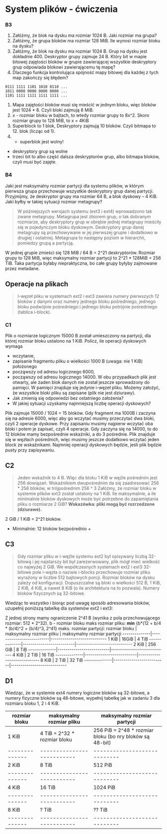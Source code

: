 # System plików - ćwiczenia
### B3
1. Załóżmy, że blok na dysku ma rozmiar 1024 B. Jaki rozmiar ma grupa?
2. Załóżmy, że grupa bloków ma rozmiar 128 MiB. Ile wynosi rozmiar bloku na dysku?
3. Załóżmy, że blok na dysku ma rozmiar 1024 B. Grup na dysku jest dokładnie 400. Deskryptor grupy zajmuje 24 B. Który bit w mapie bitowej zajętości bloków w grupie zawierającej wszystkie deskryptory grup odpowiada blokowi zawierającemu tę mapę?
4. Dlaczego funkcja kontrolująca spójność mapy bitowej dla każdej z tych map zakończy się błędem?
```
0111 1111 1101 1010 0110 ...
1011 0000 0000 0000 0000 ...
1101 1111 1111 1111 1111 ...
```

1. Mapa zajętości bloków musi się mieścić w jednym bloku, więc bloków jest 1024 * 8. Czyli bloki zajmują 8 MiB.
2. x - rozmiar bloku w bajtach,  to wtedy rozmiar grupy to 8x^2. Skoro rozmiar grupy to 128 MiB, to x = 4KiB 
3. Superblock to 1 blok, Deskryptory zajmują 10 bloków. Czyli bitmapa to 12. blok (licząc od 1).
4. * superblok jest wolny!
* deskryptory grup są wolne
* trzeci bit to albo część dalsza deskryptorów grup, albo bitmapa bloków, czyli musi być zajęte.

### B4
Jaki jest maksymalny rozmiar partycji dla systemu plików, w którym pierwsza grupa przechowuje wszystkie deskryptory grup danej partycji. Przyjmijmy, że deskryptor grupy ma rozmiar 64 B, a blok dyskowy – 4 KiB. Jaki byłby w takiej sytuacji rozmiar metagrupy? 

> W późniejszych wersjach systemu (ext3 i ext4) wprowadzono tak zwane metagrupy. Metagrupa jest zbiorem grup, o tak dobranym rozmiarze, aby deskryptory grup w obrębie jednej metagrupy mieściły się w pojedynczym bloku dyskowym. Deskryptory grup danej metagrupy są przechowywane w jej pierwszej grupie i dodatkowo w drugiej i ostatniej. Metagrupa to następny poziom w hierarchii, pomiedzy grupą a partycją.

W jednej grupie zmieści się 128 MiB / 64 B = 2^21 deskryptorów. Rozmiar grupy to 128 MiB, więc maksymalny rozmiar partycji to 2^21 * 128MiB = 256 TiB. Taka partycja byłaby niepraktyczna, bo całe grupy byłyby zajmowane przez metadane.  

## Operacje na plikach
> I-węzeł pliku w systemach ext2 i ext3 zawiera numery pierwszych 12 bloków z danymi oraz numery jednego bloku pośredniego, jednego bloku podwójnie pośredniego i jednego bloku potrójnie pośredniego (tablica i-block).
### C1
Plik o rozmiarze logicznym 15000 B został umieszczony na partycji, dla której rozmiar bloku ustalono na 1 KiB. 
Policz, ile operacji dyskowych wymaga
* wczytanie,
* zapisanie
fragmentu pliku o wielkości 1000 B (uwaga: nie 1 KiB) położonego
* począwszy od adresu logicznego 6000,
* począwszy od adresu logicznego 14000.
W obu przypadkach plik jest otwarty, ale żaden blok danych nie został jeszcze sprowadzony do pamięci. W pamięci znajduje się jedynie i-węzeł pliku. Możemy założyć, że wszystkie bloki pliku są zapisane (plik nie jest dziurawy).
* Jak zmienią się odpowiedzi bez ostatniego założenia?
* W jakiej sytuacji uzyskamy najmniejszą liczbę operacji dyskowych?

Plik zajmuje 15000 / 1024 = 15 bloków. Gdy fragment ma 1000B i zaczyna się na adresie 6000, więc aby go wczytać musimy przeczytać dwa bloki, czyli 2 operacje dyskowe. Przy zapisaniu musimy najpierw wczytać oba bloki i potem je zapisać, czyli 4 operacje. 
Gdy zaczyna się na 14000, to do 12 bloków mamy bezpośrednie wskaźniki, a do 3 pośrednie. Plik znajduje się w węzłach pośrednich, więc musimy jeszcze dodatkowo wczytać jeden block ze wskaźnikami. Najmniej operacji dyskowych będzie, jeśli plik będzie pusty przy zapisywaniu. 

## C2 
> Jeden wskaźnik to 4 B. Więc dla bloku 1 KiB w węźle pośrednim jest 256 dowiązań. Wskaźnikiem dwupośrednim da się zaadresować 256 * 256 bloków, w trójpośrednim 256 ^ 3
Załóżmy, że rozmiar bloku w systemie plików ext3 został ustalony na 1 KiB. Ile maksymalnie, a ile minimalnie bloków dyskowych może być potrzebne do zapamiętania pliku o rozmiarze 2 GiB?
__Wskazówka: pliki mogą być rozrzedzone (dziurawe).__

2 GiB / 1 KiB = 2^21 bloków. 
* Minimalnie: 12 bloków bezpośrednio + 


## C3
> Gdy rozmiar pliku w i-węźle systemu ext2 był opisywany liczbą 32-bitową i jej najstarszy bit był zarezerwowany, plik mógł mieć wielkość co najwyżej 2 GiB. We współczesnych systemach ext2 i ext3 32-bitowe pole i-węzła o nazwie i-blocks przechowuje rozmiar pliku wyrażony w liczbie 512 bajtowych porcji. Rozmiar bloków na dysku zależy od konfiguracji. Dopuszczalne są bloki o wielkości 512 B, 1 KiB, 2 KiB, 4 KiB, a nawet 8 KiB (o ile architektura na to pozwala). Numery bloków fizycznych są 32-bitowe.

Wiedząc to wszystko i biorąc pod uwagę sposób adresowania bloków, uzupełnij poniższą tabelkę dla systemów ext2 i ext3:

Z jednej strony mamy ograniczenie 2^41 B (wynika z pola przechowującego rozmiar: 512 * 2^32).
b - rozmiar bloku
maks rozmiar pliku: __min__ {b*(12 + b/4 * (b/4)^2 + (b/4)^3, 2^41}
maks. rozmiar partycji: 
rozmiar bloku | maksymalny rozmiar pliku | maksymalny rozmiar partycji
--------------|--------------------------|----------------------------
1 KiB 		  | 16GiB                    | 4 TiB
--------------|--------------------------|----------------------------
2 KiB 		  | 256 GiB                  | 8 TiB
--------------|--------------------------|----------------------------
4 KiB 		  | 2 TiB                    | 16 TiB
--------------|--------------------------|----------------------------
8 KiB         | 2 TiB                    | 32 TiB
--------------|--------------------------|----------------------------


## D1
Wiedząc, że w systemie ext4 numery logiczne bloków są 32-bitowe, a numery fizyczne bloków są 48-bitowe, wypełnij tabelkę jak w zadaniu 3 dla rozmiaru bloku 1, 2 i 4 KiB.

rozmiar bloku | maksymalny rozmiar pliku | maksymalny rozmiar partycji
--------------|--------------------------|----------------------------
1 KiB 		    | 4 TiB = 2^32 * rozmiar bloku | 256 PiB = 2^48 * rozmiar bloku (bo nry bloków są 48-bit)
--------------|--------------------------|----------------------------
2 KiB 		    | 8 TiB                    | 512 PiB
--------------|--------------------------|----------------------------
4 KiB 		    | 16 TiB                   | 1024 PiB
--------------|--------------------------|----------------------------
8 KiB         | ? TiB                    | ?? TiB
--------------|--------------------------|----------------------------



